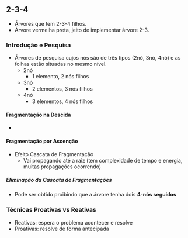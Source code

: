 ## 2-3-4
- Árvores que tem 2-3-4 filhos.
- Árvore vermelha preta, jeito de implementar árvore 2-3.
### Introdução e Pesquisa
- Árvores de pesquisa cujos nós são de três tipos (2nó, 3nó, 4nó) e as folhas estão situadas no mesmo nível.
	- 2nó
		- 1 elemento, 2 nós filhos
	- 3nó
		- 2 elementos, 3 nós filhos
	- 4nó
		- 3 elementos, 4 nós filhos
#### Fragmentação na Descida
- 
#### Fragmentação por Ascenção
- Efeito Cascata de Fragmentação
	- Vai propagando até a raiz (tem complexidade de tempo e energia, muitas propagações ocorrendo)
##### Eliminação da Cascata de Fragmentações
- Pode ser obtido proibindo que a árvore tenha dois **4-nós seguidos**
### Técnicas Proativas vs Reativas
- Reativas: espera o problema acontecer e resolve
- Proativas: resolve de forma antecipada

